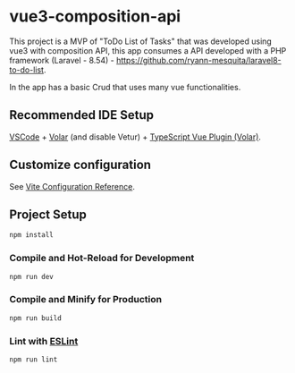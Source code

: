 # vue3-composition-api

This project is a MVP of "ToDo List of Tasks" that was developed using vue3 with composition API, this app consumes a API developed with a PHP framework (Laravel - 8.54) - https://github.com/ryann-mesquita/laravel8-to-do-list. 

In the app has a basic Crud that uses many vue functionalities.

## Recommended IDE Setup

[VSCode](https://code.visualstudio.com/) + [Volar](https://marketplace.visualstudio.com/items?itemName=Vue.volar) (and disable Vetur) + [TypeScript Vue Plugin (Volar)](https://marketplace.visualstudio.com/items?itemName=Vue.vscode-typescript-vue-plugin).

## Customize configuration

See [Vite Configuration Reference](https://vitejs.dev/config/).

## Project Setup

```sh
npm install
```

### Compile and Hot-Reload for Development

```sh
npm run dev
```

### Compile and Minify for Production

```sh
npm run build
```

### Lint with [ESLint](https://eslint.org/)

```sh
npm run lint
```
